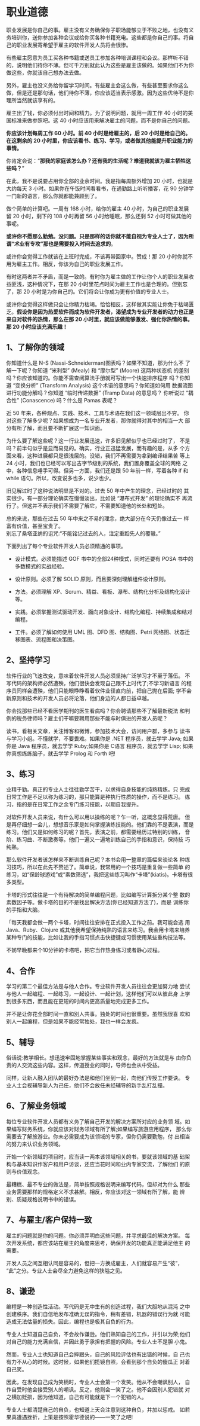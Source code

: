 # 职业道德

职业发展是你自己的事。雇主没有义务确保你子职场能够立于不败之地，也没有义务培训你，送你参加各种会议或给你买各种书籍充电。这些都是你自己的事。将自己的职业发展寄希望于雇主的软件开发人员将会很惨。

有些雇主愿意为员工买各种书籍或送员工参加各种培训课程和会议。那样听不错的，说明他们待你不薄。但可千万别就此认为这些是雇主该做的。如果他们不为你做这些，你就该自己想办法去做。

另外，雇主也没义务给你留学习时间。有些雇主会这么做，有些甚至要求你这么做，但是还是那句话，他们待你不薄，你应该适当表示感激。因为这些优待不是你理所当然就该享有的。

雇主出了钱，你必须付出时间和精力。为了说明问题，就用一周工作 40 小时的美国标准来做参照吧。这 40 小时应该用来解决雇主的问题，而不是你自己的问题。

**你应该计划每周工作 60 小时。前 40 小时是给雇主的，后 20 小时是给自己的。在这剩余的 20 小时里，你应该看书、练习、学习，或者做其他能提升职业能力的事情。**

你肯定会说：“**那我的家庭该怎么办？还有我的生活呢？难道我就该为雇主牺牲这些吗？**”

在此，我不是说要占用你全部的业余时间。我是指每周额外增加 20 小时，也就是大约每天 3 小时。如果你在午饭时间看看书，在通勤路上听听播客，花 90 分钟学一门新的语言，那么你就都能兼顾到了。

做个简单的计算吧。一周有 168 小时，给你的雇主 40 小时，为自己的职业发展留 20 小时，剩下的 108 小时再留 56 小时给睡眠，那么还剩 52 小时可做其他的事呢。

**或许你不愿那么勤勉。没问题。只是那样的话你就不能自视为专业人士了，因为所谓“术业有专攻”那也是需要投入时间去追求的**。

或许你会觉得工作就该在上班时完成，不该再带回家中。赞成！那 20 小时你就不用为雇主工作。相反，你该为自己的职业发展工作。

有时这两者并不矛盾，而是一致的。有时你为雇主做的工作让你个人的职业发展收益匪浅，这种情况下，在那 20 小时里花点时间为雇主工作也是合理的。但别忘了，那 20 小时是为你自己的。它们将会让你成为更有价值的专业人士。

或许你会觉得这样做只会让你精力枯竭。恰恰相反，这样做其实能让你免于枯竭匮乏。**假设你是因为热爱软件而成为软件开发者，渴望成为专业开发者的动力也正是来自对软件的热情，那么在那 20 小时里，就应该做能够激发、强化你热情的事。那 20 小时应该充满乐趣！**

## 1、了解你的领域

你知道什么是 N-S (Nassi-Schneiderman)图表吗？如果不知道，那为什么不 了解一下呢？你知道 “米利型” (Mealy) 和 “摩尔型” (Moore) 这两种状态机 的差别吗？你应该知道的。你能不需查阅算法手册就可写出一个快速排序程序 吗？你知道 “变换分析” (Transform Analysis) 这个术语的意思吗？你知道如何用 数据流图进行功能分解吗？你知道 “临时传递数据” (Tramp Data) 的意思吗？ 你听说过 “耦合性” (Conascence) 吗？什么是 Pamas 表呢？

近 50 年来，各种观点、实践、技术、工具与术语在我们这一领域层出不穷。 你对这些了解多少呢？如果想成为一名专业开发者，那你就得对其中的相当一大 部分有所了解，而且要不断扩展这一知识面。

为什么要了解这些呢？这一行业发展迅速，许多旧见解似乎也已经过时了， 不是吗？前半句似乎是显而易见的。确实，行业正迅猛发展，而有趣的是，从多 个方面来看，这种进展都只是很浅层的。没错，我们不再需要为拿到编译结果苦 等上 24 小时，我们也已经可以写出吉字节级别的系统，我们置身覆盖全球的网络 之中，各种信息唾手可得。但另一方面，我们还是跟 50 年前一样，写着各种 if 和 while 语句。所以，改变说多也多，说少也少。

旧见解过时了这种说法明显是不对的。过去 50 年中产生的理念，已经过时的 其实很少。有一部分理论确实在慢慢淡出，比如说 “瀑布式开发” 的理论确实不 再流行了。但这并不表示我们不需要了解它，不需要知道他的长处和短处。

总的来说，那些在过去 50 年中来之不易的理念，绝大部分在今天仍像过去一 样富有价值，甚至宝贵了。  
别忘了桑塔亚纳的诅咒:“不能铭记过去的人，注定重蹈先人的覆辙。”

下面列出了每个专业软件开发人员必须精通的事项。

-    设计模式。必须能描述 GOF 书中的全部24种模式，同时还要有 POSA 书中的多数模式的实战经验。
    
-    设计原则。必须了解 SOLID 原则，而且要深刻理解组件设计原则。
    
-    方法。必须理解 XP、Scrum、精益、看板、瀑布、结构化分析及结构化设计等。
    
-    实践。必须掌握测试驱动开发、面向对象设计、结构化编程、持续集成和结对编程。
    
-    工件。必须了解如何使用 UML 图、DFD 图、结构图、Petri 网络图、状态迁移图表、流程图和决策图。
    

## 2、坚持学习

软件行业的飞速改变，意味着软件开发人员必须坚持广泛学习才不至于落伍。 不写代码的架构师必然遭殃，他们很快会发现自己跟不上时代了;不学习新语言 的程序员同样会遭殃，他们只能眼睁睁看着软件业径直向前，把自己抛在后面; 学不会新原则和技术的开发人员必将沦落，他们身边的人都日益卓越。

你会找那些已经不看医学期刊的医生看病吗？你会聘请那些不了解最新税法 和判例的税务律师吗？雇主们干嘛要聘用那些不能与时俱进的开发人员呢？

读书，看相关文章，关注博客和微博，参加技术大会，访问用户群，多参与 读书与学习小组。不懂就学，不要畏难。如果你是 .NET 程序员，就去学学 Java; 如果你是 Java 程序员，就去学学 Ruby;如果你是 C语言 程序员，就去学学 Lisp; 如果你真想练练脑子，就去学学 Prolog 和 Forth 吧!

## 3、练习

业精于勤。真正的专业人士往往勤学苦干，以求得自身技能的纯熟精炼。只 完成日常工作是不足以称为练习的，那只能算是种执行性质的操作，而不是练习。 练习，指的是在日常工作之余专门练习技能，以期自我提升。

对软件开发人员来说，有什么可以用以操练的呢？乍一听，这概念显得荒唐。 但是再仔细想一会儿，想想音乐家是如何掌握演练技能的。他们靠的不是表演，而是练习。他们又是如何练习的呢？首先，表演之前，都需要经历过特别的训练， 音阶、练习曲、不断激奏等。他们一遍又一遍地训练自己的手指和意识，保持技 巧纯熟。

那么软件开发者该怎样来不断训练自己呢？本书会用一整章的篇幅来谈论各 种练习技巧，所以在此先不赘述了。简单说，我常用的一个技巧是重复做一些简单 的练习，如“保龄球游戏”或“素数筛选”，我把这些练习叫作“卡塔”(kiatis)。卡塔有很多类型。

卡塔的形式往往是一个有待解决的简单编程问题，比如编写计算拆分某个整 数的素数因子等。做卡塔的目的不是找出解决方法(你已经知道方法了)，而是 训练你的手指和大脑。

「每天我都会做一两个卡塔，时间往往安排在正式投入工作之前。我可能会选 用 Java、Ruby、Clojure 或其他我希望保持纯熟的语言来练习。我会用卡塔来培养 某种专门的技能，比如让我的手指习惯点击快捷键或习惯使用某些重构技法等。

不妨早晚都来个10分钟的卡塔吧，把它当作热身练习或者静心过程。

## 4、合作

学习的第二个最佳方法是与他人合作。专业软件开发人员往往会更加努力地 尝试与他人一起编程、一起练习，一起设计、一起计划，这样他们可以从彼此身 上学到很多东西，而且能在更短的时间内更高质量地完成更多工作。

并不是让你花全部时间一直和別人共事。独处的时间也很重要。虽然我很喜 欢和别人一起编程，但是如果不能经常独处，我也一样会发疯。

## 5、辅导

俗话说:教学相长。想迅速牢固地掌握某些事实和观念，最好的方法就是与 由你负责的人交流这些内容。这样，传道授业的同时，导师也会从中受益。

同样，让新人融入团队的最好办法是和他们坐到一起，向他们传授工作要诀。 专业人士会视辅导新人为己任，他们不会放任未经辅导的新手乱打乱撞。

## 6、了解业务领域

每位专业软件开发人员都有义务了解自己开发的解决方案所对应的业务领 域。如果编写财务系统，你就应该对财务领域有所了解;如果编写旅游应用程序， 那么你需要去了解旅游业。你未必需要成为该领域的专家，但你仍需要勤勉，付 出相当的努力来认识业务领域。

开始一个新领域的项目时，应当读一两本该领域相关的书，要就该领域的基 础架构与基本知识作客户和用户访谈，还应当花时间和业内专家交流，了解他们 的原则与价值观念。

最糟糕、最不专业的做法是，简单按照规格说明来编写代码，但却对为什么 那些业务需要那样的规格定义不求甚解。相反，你应该对这一领域有所了解，能 辨别、质疑规格说明书中的错误。

## 7、与雇主/客户保持一致

雇主的问题就是你的问题。你必须弄明白这些问题，并寻求最佳的解决方案。 每次开发系统，都应该站在雇主的角度来思考，确保开发的功能真正能满足他主 的需要。

开发人员之间互相认同是容易的，但把一方换成雇主，人们就容易产生“彼”， “此”之分。专业人士会尽全力避免这样的狭隘之见。

## 8、谦逊

编程是一种创造性活动。写代码是无中生有的创造过程，我们大胆地从混沌 之中创建秩序。我们自信地发布准确无误的指令，稍有差错，机器的错误行为就 可能造成无法估量的损失。因此，编程也是极其自负的行为。

专业人士知道自己自负，不会故作谦逊。他们熟知自己的工作，并引以为荣;他们对自己的能力充满自信，并因此勇于承担有把握的风险。专业人士不是胆 小鬼。

然而，专业人士也知道自己会摔跟头，自己的风险评估也有出错的时候，自 己也有力不从心的时候。这时候，如果他们揽镜自照，会看到那个自负的傻瓜正 对着自己笑。

因此，在发现自己成为笑柄时，专业人士会第一个发笑。他从不会嘲讽别人， 自作自受时他会接受别人的嘲讽。反之，他则会一笑了之。他不会因别人犯错就 对之横加贬损，因为他知道，自己有可能就是下一个犯错的人。

专业人士都清楚自己的自负，也知道上天会注意到这种自负，并加以惩戒。 如若果真遭遇挫折，上策是按照霍华德说的——一笑了之吧!